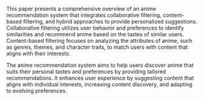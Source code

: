 This paper presents a comprehensive overview of an anime recommendation system that integrates collaborative filtering, content-based filtering, and hybrid approaches to provide personalized suggestions. Collaborative filtering utilizes user behavior and preferences to identify similarities and recommend anime based on the tastes of similar users. Content-based filtering focuses on analyzing the attributes of anime, such as genres, themes, and character traits, to match users with content that aligns with their interests. 

The anime recommendation system aims to help users discover anime that suits their personal tastes and preferences by providing tailored recommendations. It enhances user experience by suggesting content that aligns with individual interests, increasing content discovery, and adapting to evolving preferences.
